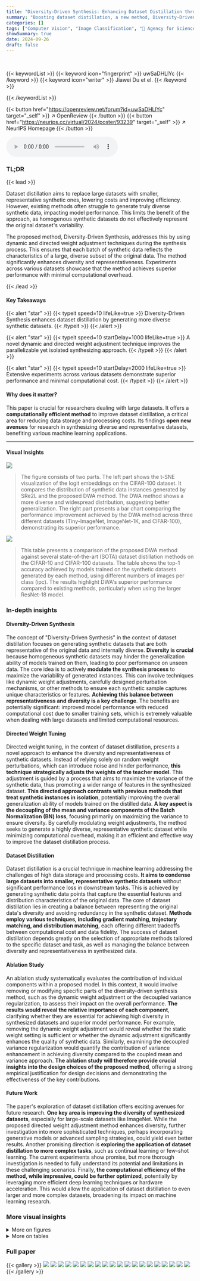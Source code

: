 ```yaml
---
title: "Diversity-Driven Synthesis: Enhancing Dataset Distillation through Directed Weight Adjustment"
summary: "Boosting dataset distillation, a new method, Diversity-Driven Synthesis, uses directed weight adjustment to create diverse, representative synthetic datasets, improving model performance while reducin..."
categories: []
tags: ["Computer Vision", "Image Classification", "🏢 Agency for Science, Technology and Research (A*STAR)",]
showSummary: true
date: 2024-09-26
draft: false
---
```


<br>

{{< keywordList >}}
{{< keyword icon="fingerprint" >}} uwSaDHLlYc {{< /keyword >}}
{{< keyword icon="writer" >}} Jiawei Du et el. {{< /keyword >}}
 
{{< /keywordList >}}

{{< button href="https://openreview.net/forum?id=uwSaDHLlYc" target="_self" >}}
↗ OpenReview
{{< /button >}}
{{< button href="https://neurips.cc/virtual/2024/poster/93239" target="_self" >}}
↗ NeurIPS Homepage
{{< /button >}}


<audio controls>
    <source src="https://ai-paper-reviewer.com/uwSaDHLlYc/podcast.wav" type="audio/wav">
    Your browser does not support the audio element.
</audio>


### TL;DR


{{< lead >}}

Dataset distillation aims to replace large datasets with smaller, representative synthetic ones, lowering costs and improving efficiency.  However, existing methods often struggle to generate truly diverse synthetic data, impacting model performance.  This limits the benefit of the approach, as homogenous synthetic datasets do not effectively represent the original dataset's variability.

The proposed method, Diversity-Driven Synthesis, addresses this by using dynamic and directed weight adjustment techniques during the synthesis process. This ensures that each batch of synthetic data reflects the characteristics of a large, diverse subset of the original data.  The method significantly enhances diversity and representativeness. Experiments across various datasets showcase that the method achieves superior performance with minimal computational overhead.

{{< /lead >}}


#### Key Takeaways

{{< alert "star" >}}
{{< typeit speed=10 lifeLike=true >}} Diversity-Driven Synthesis enhances dataset distillation by generating more diverse synthetic datasets. {{< /typeit >}}
{{< /alert >}}

{{< alert "star" >}}
{{< typeit speed=10 startDelay=1000 lifeLike=true >}} A novel dynamic and directed weight adjustment technique improves the parallelizable yet isolated synthesizing approach. {{< /typeit >}}
{{< /alert >}}

{{< alert "star" >}}
{{< typeit speed=10 startDelay=2000 lifeLike=true >}} Extensive experiments across various datasets demonstrate superior performance and minimal computational cost. {{< /typeit >}}
{{< /alert >}}

#### Why does it matter?
This paper is crucial for researchers dealing with large datasets.  It offers a **computationally efficient method** to improve dataset distillation, a critical area for reducing data storage and processing costs. Its findings **open new avenues** for research in synthesizing diverse and representative datasets, benefiting various machine learning applications.

------
#### Visual Insights



![](https://ai-paper-reviewer.com/uwSaDHLlYc/figures_1_1.jpg)

> The figure consists of two parts. The left part shows the t-SNE visualization of the logit embeddings on the CIFAR-100 dataset. It compares the distribution of synthetic data instances generated by SRe2L and the proposed DWA method.  The DWA method shows a more diverse and widespread distribution, suggesting better generalization. The right part presents a bar chart comparing the performance improvement achieved by the DWA method across three different datasets (Tiny-ImageNet, ImageNet-1K, and CIFAR-100), demonstrating its superior performance.





![](https://ai-paper-reviewer.com/uwSaDHLlYc/tables_5_1.jpg)

> This table presents a comparison of the proposed DWA method against several state-of-the-art (SOTA) dataset distillation methods on the CIFAR-10 and CIFAR-100 datasets.  The table shows the top-1 accuracy achieved by models trained on the synthetic datasets generated by each method, using different numbers of images per class (ipc).  The results highlight DWA's superior performance compared to existing methods, particularly when using the larger ResNet-18 model.





### In-depth insights


#### Diversity-Driven Synthesis
The concept of "Diversity-Driven Synthesis" in the context of dataset distillation focuses on generating synthetic datasets that are both representative of the original data and internally diverse.  **Diversity is crucial** because homogeneous synthetic datasets may hinder the generalization ability of models trained on them, leading to poor performance on unseen data.  The core idea is to actively **modulate the synthesis process** to maximize the variability of generated instances. This can involve techniques like dynamic weight adjustments, carefully designed perturbation mechanisms, or other methods to ensure each synthetic sample captures unique characteristics or features.  **Achieving this balance between representativeness and diversity is a key challenge**. The benefits are potentially significant: improved model performance with reduced computational cost due to smaller training sets, which is extremely valuable when dealing with large datasets and limited computational resources.

#### Directed Weight Tuning
Directed weight tuning, in the context of dataset distillation, presents a novel approach to enhance the diversity and representativeness of synthetic datasets.  Instead of relying solely on random weight perturbations, which can introduce noise and hinder performance, **this technique strategically adjusts the weights of the teacher model**. This adjustment is guided by a process that aims to maximize the variance of the synthetic data, thus promoting a wider range of features in the synthesized dataset.  **This directed approach contrasts with previous methods that treat synthetic instances in isolation**, potentially improving the overall generalization ability of models trained on the distilled data.  **A key aspect is the decoupling of the mean and variance components of the Batch Normalization (BN) loss**, focusing primarily on maximizing the variance to ensure diversity.  By carefully modulating weight adjustments, the method seeks to generate a highly diverse, representative synthetic dataset while minimizing computational overhead, making it an efficient and effective way to improve the dataset distillation process.

#### Dataset Distillation
Dataset distillation is a crucial technique in machine learning addressing the challenges of high data storage and processing costs.  **It aims to condense large datasets into smaller, representative synthetic datasets** without significant performance loss in downstream tasks.  This is achieved by generating synthetic data points that capture the essential features and distribution characteristics of the original data.  The core of dataset distillation lies in creating a balance between representing the original data's diversity and avoiding redundancy in the synthetic dataset. **Methods employ various techniques, including gradient matching, trajectory matching, and distribution matching**, each offering different tradeoffs between computational cost and data fidelity.  The success of dataset distillation depends greatly on the selection of appropriate methods tailored to the specific dataset and task, as well as managing the balance between diversity and representativeness in synthesized data.

#### Ablation Study
An ablation study systematically evaluates the contribution of individual components within a proposed model.  In this context, it would involve removing or modifying specific parts of the diversity-driven synthesis method, such as the dynamic weight adjustment or the decoupled variance regularization, to assess their impact on the overall performance. **The results would reveal the relative importance of each component**, clarifying whether they are essential for achieving high diversity in synthesized datasets and superior model performance. For example, removing the dynamic weight adjustment would reveal whether the static weight setting is sufficient or whether the dynamic adjustment significantly enhances the quality of synthetic data. Similarly, examining the decoupled variance regularization would quantify the contribution of variance enhancement in achieving diversity compared to the coupled mean and variance approach.  **The ablation study will therefore provide crucial insights into the design choices of the proposed method**, offering a strong empirical justification for design decisions and demonstrating the effectiveness of the key contributions.

#### Future Work
The paper's exploration of dataset distillation offers exciting avenues for future research.  **One key area is improving the diversity of synthesized datasets**, especially for large-scale datasets like ImageNet. While the proposed directed weight adjustment method enhances diversity, further investigation into more sophisticated techniques, perhaps incorporating generative models or advanced sampling strategies, could yield even better results.  Another promising direction is **exploring the application of dataset distillation to more complex tasks**, such as continual learning or few-shot learning.  The current experiments show promise, but more thorough investigation is needed to fully understand its potential and limitations in these challenging scenarios.  Finally, **the computational efficiency of the method, while impressive, could be further optimized**, potentially by leveraging more efficient deep learning techniques or hardware acceleration.  This would allow the application of dataset distillation to even larger and more complex datasets, broadening its impact on machine learning research.


### More visual insights

<details>
<summary>More on figures
</summary>


![](https://ai-paper-reviewer.com/uwSaDHLlYc/figures_6_1.jpg)

> This figure analyzes the impact of the decoupled variance regularizer (Lvar) in the batch normalization (BN) loss on the diversity of synthesized datasets. It compares two approaches: (a) decoupled variance, where the variance regularizer is adjusted independently, and (b) coupled variance, where both mean and variance regularizers are adjusted simultaneously. The x-axis represents different values of the decoupled Lvar coefficient (Avar), while the y-axis shows the test accuracy achieved on CIFAR-100 using ResNet-18. The results demonstrate that adjusting the variance regularizer independently leads to better performance compared to adjusting it along with the mean regularizer, highlighting the importance of decoupling the two terms in enhancing diversity.


![](https://ai-paper-reviewer.com/uwSaDHLlYc/figures_6_2.jpg)

> This figure compares the normalized feature distance between synthetic data instances generated using a decoupled variance coefficient (λvar = 0.11) against those generated with a coupled variance and mean coefficient (λBN = 0.11).  The results illustrate the superior diversity achieved by the decoupled approach, showcasing that focusing solely on variance regularization, rather than jointly regularizing mean and variance, leads to more diverse synthetic data instances.  The analysis is performed on the last convolutional layer's outputs of ResNet-18, and the data is from ten randomly selected classes within the CIFAR-100 dataset.  The graph visually represents the normalized distance for each class, emphasizing the difference in diversity obtained by each method.


![](https://ai-paper-reviewer.com/uwSaDHLlYc/figures_7_1.jpg)

> This figure shows a grid search on hyperparameters K (number of steps) and p (magnitude of perturbation) used in the gradient descent approach for solving Δθ.  The heatmap displays the test accuracy achieved by ResNet-18 on CIFAR-100.  Different color shades represent different test accuracies, ranging from approximately 52% to 58%. The optimal test accuracy seems to be achieved around K=12 and p=0.015.


</details>




<details>
<summary>More on tables
</summary>


![](https://ai-paper-reviewer.com/uwSaDHLlYc/tables_5_2.jpg)
> This table compares the performance of the proposed Diversity-Driven Weight Adjustment (DWA) method against other state-of-the-art (SOTA) dataset distillation methods on the Tiny-ImageNet and ImageNet-1K datasets.  It shows the top-1 accuracy achieved by models trained on the synthetic datasets generated by each method, using different network architectures (ConvNet, ResNet-18, ResNet-50, ResNet-101) and varying numbers of images per class (ipc). The results highlight the superior performance of DWA, particularly on larger datasets and with more complex network architectures.

![](https://ai-paper-reviewer.com/uwSaDHLlYc/tables_7_1.jpg)
> This ablation study evaluates the impact of different weight adjustment methods on the performance of dataset distillation using various network architectures.  It compares the results of using no weight adjustment (X), random weight adjustment (○), and the proposed directed weight adjustment (DWA)(✓) method on the CIFAR-100 dataset with ResNet-18 as the backbone.  The results are shown for different image-per-class (ipc) settings: 10 and 50.

![](https://ai-paper-reviewer.com/uwSaDHLlYc/tables_7_2.jpg)
> This table compares the performance of the proposed DWA method against other state-of-the-art (SOTA) dataset distillation methods on Tiny-ImageNet and ImageNet-1K datasets.  It shows the top-1 classification accuracy achieved using models trained on the synthesized datasets.  The table highlights the superior performance of DWA, especially on the larger ImageNet-1K dataset, across different model sizes (ResNet-18, 50, and 101).  The choice of backbone network for different methods is also specified.

![](https://ai-paper-reviewer.com/uwSaDHLlYc/tables_8_1.jpg)
> This table compares the performance of the proposed DWA method against state-of-the-art (SOTA) dataset distillation methods on Tiny-ImageNet and ImageNet-1K datasets.  It shows the Top-1 classification accuracy achieved by models trained on the distilled datasets generated by each method.  Different network architectures (ConvNet-128 and ResNet-18, 50, 101) are used for evaluation, highlighting the generalizability of the methods. Note that MTT results are based on a 10-class subset of ImageNet-1K.

![](https://ai-paper-reviewer.com/uwSaDHLlYc/tables_14_1.jpg)
> This table details the hyperparameters used for both the distillation and validation phases of the CIFAR-10/100 dataset experiments.  For distillation, it shows the number of iterations, batch size, optimizer (Adam), learning rate (using cosine decay), and augmentation strategy.  The validation settings similarly list the number of epochs, batch size, optimizer (AdamW with weight decay), learning rate (cosine decay), augmentation techniques (RandomCrop and RandomHorizontalFlip), and temperature.  The table also specifies the values used for λvar (variance regularization strength), and the parameters ρ and K related to the directed weight adjustment method.

![](https://ai-paper-reviewer.com/uwSaDHLlYc/tables_14_2.jpg)
> This table presents the hyperparameter settings used for both the distillation and validation phases of the Tiny-ImageNet experiments.  It shows settings for the number of iterations/epochs, batch size, optimizer, learning rate, augmentation techniques, the decoupled variance coefficient (λ_var), and the parameters ρ and K used in the directed weight adjustment (DWA) method. These hyperparameters were crucial in fine-tuning the model's performance for this specific dataset.

![](https://ai-paper-reviewer.com/uwSaDHLlYc/tables_14_3.jpg)
> This table details the hyperparameters used during both the distillation and validation phases for the Tiny-ImageNet dataset.  It specifies settings for the number of iterations, batch size, optimizer (Adam with beta1 and beta2 parameters), learning rate (using cosine decay), augmentations (random resized crop and random horizontal flip), the decoupled variance coefficient (λ_var), and the parameters ρ, k, and K used in the weight adjustment.  The validation settings differ slightly, employing AdamW with weight decay and a different learning rate, while other settings like augmentation are kept the same.

![](https://ai-paper-reviewer.com/uwSaDHLlYc/tables_15_1.jpg)
> This table presents the results of generalizing the proposed DWA method to a vision transformer-based model, DeiT-Tiny.  It compares the performance of DWA and the baseline method, SRe2L, when using different backbone networks (ResNet-18, ResNet-50, and ResNet-101) for the ImageNet-1K dataset.  The table demonstrates the superior performance of DWA across different architectures.

![](https://ai-paper-reviewer.com/uwSaDHLlYc/tables_15_2.jpg)
> This table presents the results of applying the proposed DWA method and the baseline SRe2L method to a continual learning task using the CIFAR-100 dataset. The dataset is divided into five tasks, each with 20 images per class. The table shows the accuracy achieved at each stage of the continual learning process, demonstrating the superior performance of the DWA method in retaining knowledge across tasks.

![](https://ai-paper-reviewer.com/uwSaDHLlYc/tables_15_3.jpg)
> This table compares the performance of the proposed DWA method against other state-of-the-art (SOTA) dataset distillation methods on CIFAR-10 and CIFAR-100 datasets.  It shows the top-1 accuracy achieved by models trained on the synthetic datasets generated by each method.  Different image-per-class (ipc) settings are used for a comprehensive evaluation, and the table notes the network architecture used for each method.

</details>




### Full paper

{{< gallery >}}
<img src="https://ai-paper-reviewer.com/uwSaDHLlYc/1.png" class="grid-w50 md:grid-w33 xl:grid-w25" />
<img src="https://ai-paper-reviewer.com/uwSaDHLlYc/2.png" class="grid-w50 md:grid-w33 xl:grid-w25" />
<img src="https://ai-paper-reviewer.com/uwSaDHLlYc/3.png" class="grid-w50 md:grid-w33 xl:grid-w25" />
<img src="https://ai-paper-reviewer.com/uwSaDHLlYc/4.png" class="grid-w50 md:grid-w33 xl:grid-w25" />
<img src="https://ai-paper-reviewer.com/uwSaDHLlYc/5.png" class="grid-w50 md:grid-w33 xl:grid-w25" />
<img src="https://ai-paper-reviewer.com/uwSaDHLlYc/6.png" class="grid-w50 md:grid-w33 xl:grid-w25" />
<img src="https://ai-paper-reviewer.com/uwSaDHLlYc/7.png" class="grid-w50 md:grid-w33 xl:grid-w25" />
<img src="https://ai-paper-reviewer.com/uwSaDHLlYc/8.png" class="grid-w50 md:grid-w33 xl:grid-w25" />
<img src="https://ai-paper-reviewer.com/uwSaDHLlYc/9.png" class="grid-w50 md:grid-w33 xl:grid-w25" />
<img src="https://ai-paper-reviewer.com/uwSaDHLlYc/10.png" class="grid-w50 md:grid-w33 xl:grid-w25" />
<img src="https://ai-paper-reviewer.com/uwSaDHLlYc/11.png" class="grid-w50 md:grid-w33 xl:grid-w25" />
<img src="https://ai-paper-reviewer.com/uwSaDHLlYc/12.png" class="grid-w50 md:grid-w33 xl:grid-w25" />
<img src="https://ai-paper-reviewer.com/uwSaDHLlYc/13.png" class="grid-w50 md:grid-w33 xl:grid-w25" />
<img src="https://ai-paper-reviewer.com/uwSaDHLlYc/14.png" class="grid-w50 md:grid-w33 xl:grid-w25" />
<img src="https://ai-paper-reviewer.com/uwSaDHLlYc/15.png" class="grid-w50 md:grid-w33 xl:grid-w25" />
<img src="https://ai-paper-reviewer.com/uwSaDHLlYc/16.png" class="grid-w50 md:grid-w33 xl:grid-w25" />
<img src="https://ai-paper-reviewer.com/uwSaDHLlYc/17.png" class="grid-w50 md:grid-w33 xl:grid-w25" />
<img src="https://ai-paper-reviewer.com/uwSaDHLlYc/18.png" class="grid-w50 md:grid-w33 xl:grid-w25" />
<img src="https://ai-paper-reviewer.com/uwSaDHLlYc/19.png" class="grid-w50 md:grid-w33 xl:grid-w25" />
<img src="https://ai-paper-reviewer.com/uwSaDHLlYc/20.png" class="grid-w50 md:grid-w33 xl:grid-w25" />
{{< /gallery >}}